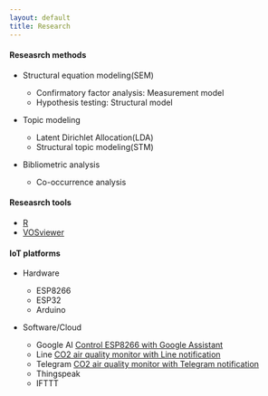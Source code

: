```yaml
---
layout: default
title: Research
---
```


#### Reseasrch methods

- Structural equation modeling(SEM)
  - Confirmatory factor analysis: Measurement model
  - Hypothesis testing: Structural model

- Topic modeling
  - Latent Dirichlet Allocation(LDA)
  - Structural topic modeling(STM)

- Bibliometric analysis
  - Co-occurrence analysis

#### Reseasrch tools

- [R](https://www.r-project.org/)
- [VOSviewer](https://www.vosviewer.com/)

#### IoT platforms

- Hardware
  - ESP8266
  - ESP32
  - Arduino

- Software/Cloud
  - Google AI [Control ESP8266 with Google Assistant](https://hpclab.blogspot.com/2020/02/control-esp8266-with-google-assistant.html)
  - Line [CO2 air quality monitor with Line notification](https://hpclab.blogspot.com/2020/02/co2-air-quality-monitor-with-line.html)
  - Telegram [CO2 air quality monitor with Telegram notification](https://hpclab.blogspot.com/2020/02/co2-air-quality-monitor-with-telegram.html)
  - Thingspeak
  - IFTTT
